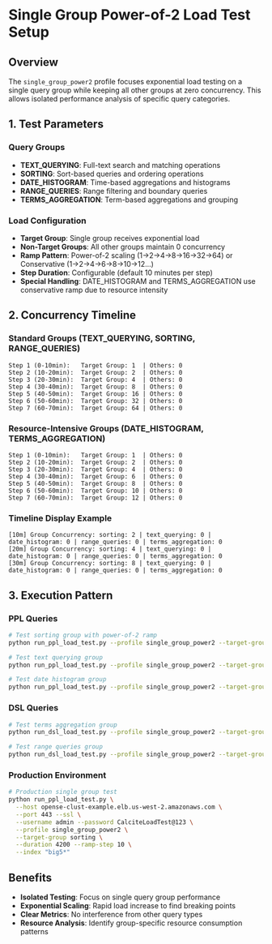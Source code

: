 # Single Group Power-of-2 Load Test Setup

## Overview

The `single_group_power2` profile focuses exponential load testing on a single query group while keeping all other groups at zero concurrency. This allows isolated performance analysis of specific query categories.

## 1. Test Parameters

### Query Groups
- **TEXT_QUERYING**: Full-text search and matching operations
- **SORTING**: Sort-based queries and ordering operations  
- **DATE_HISTOGRAM**: Time-based aggregations and histograms
- **RANGE_QUERIES**: Range filtering and boundary queries
- **TERMS_AGGREGATION**: Term-based aggregations and grouping

### Load Configuration
- **Target Group**: Single group receives exponential load
- **Non-Target Groups**: All other groups maintain 0 concurrency
- **Ramp Pattern**: Power-of-2 scaling (1→2→4→8→16→32→64) or Conservative (1→2→4→6→8→10→12...)
- **Step Duration**: Configurable (default 10 minutes per step)
- **Special Handling**: DATE_HISTOGRAM and TERMS_AGGREGATION use conservative ramp due to resource intensity

## 2. Concurrency Timeline

### Standard Groups (TEXT_QUERYING, SORTING, RANGE_QUERIES)
```
Step 1 (0-10min):   Target Group: 1  | Others: 0
Step 2 (10-20min):  Target Group: 2  | Others: 0  
Step 3 (20-30min):  Target Group: 4  | Others: 0
Step 4 (30-40min):  Target Group: 8  | Others: 0
Step 5 (40-50min):  Target Group: 16 | Others: 0
Step 6 (50-60min):  Target Group: 32 | Others: 0
Step 7 (60-70min):  Target Group: 64 | Others: 0
```

### Resource-Intensive Groups (DATE_HISTOGRAM, TERMS_AGGREGATION)
```
Step 1 (0-10min):   Target Group: 1  | Others: 0
Step 2 (10-20min):  Target Group: 2  | Others: 0  
Step 3 (20-30min):  Target Group: 4  | Others: 0
Step 4 (30-40min):  Target Group: 6  | Others: 0
Step 5 (40-50min):  Target Group: 8  | Others: 0
Step 6 (50-60min):  Target Group: 10 | Others: 0
Step 7 (60-70min):  Target Group: 12 | Others: 0
```

### Timeline Display Example
```
[10m] Group Concurrency: sorting: 2 | text_querying: 0 | date_histogram: 0 | range_queries: 0 | terms_aggregation: 0
[20m] Group Concurrency: sorting: 4 | text_querying: 0 | date_histogram: 0 | range_queries: 0 | terms_aggregation: 0
[30m] Group Concurrency: sorting: 8 | text_querying: 0 | date_histogram: 0 | range_queries: 0 | terms_aggregation: 0
```

## 3. Execution Pattern

### PPL Queries
```bash
# Test sorting group with power-of-2 ramp
python run_ppl_load_test.py --profile single_group_power2 --target-group sorting --duration 4200 --ramp-step 10 --index "big5*"

# Test text querying group
python run_ppl_load_test.py --profile single_group_power2 --target-group text_querying --duration 4200 --ramp-step 10 --index "big5*"

# Test date histogram group  
python run_ppl_load_test.py --profile single_group_power2 --target-group date_histogram --duration 4200 --ramp-step 10 --index "big5*"
```

### DSL Queries
```bash
# Test terms aggregation group
python run_dsl_load_test.py --profile single_group_power2 --target-group terms_aggregation --duration 4200 --ramp-step 10

# Test range queries group
python run_dsl_load_test.py --profile single_group_power2 --target-group range_queries --duration 4200 --ramp-step 10
```

### Production Environment
```bash
# Production single group test
python run_ppl_load_test.py \
  --host opense-clust-example.elb.us-west-2.amazonaws.com \
  --port 443 --ssl \
  --username admin --password CalciteLoadTest@123 \
  --profile single_group_power2 \
  --target-group sorting \
  --duration 4200 --ramp-step 10 \
  --index "big5*"
```

## Benefits

- **Isolated Testing**: Focus on single query group performance
- **Exponential Scaling**: Rapid load increase to find breaking points
- **Clear Metrics**: No interference from other query types
- **Resource Analysis**: Identify group-specific resource consumption patterns